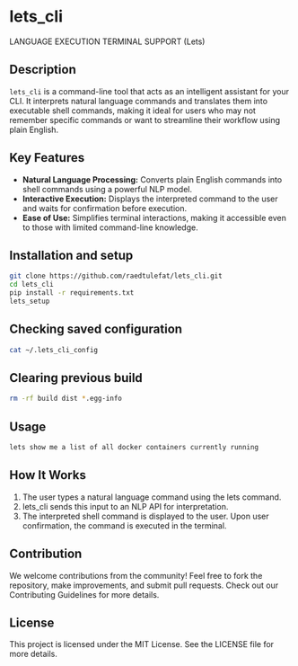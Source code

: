 # lets_cli

LANGUAGE EXECUTION TERMINAL SUPPORT (Lets)

## Description

`lets_cli` is a command-line tool that acts as an intelligent assistant for your CLI. It interprets natural language commands and translates them into executable shell commands, making it ideal for users who may not remember specific commands or want to streamline their workflow using plain English.

## Key Features

- **Natural Language Processing:** Converts plain English commands into shell commands using a powerful NLP model.
- **Interactive Execution:** Displays the interpreted command to the user and waits for confirmation before execution.
- **Ease of Use:** Simplifies terminal interactions, making it accessible even to those with limited command-line knowledge.

## Installation and setup

```bash
git clone https://github.com/raedtulefat/lets_cli.git
cd lets_cli
pip install -r requirements.txt
lets_setup
```

## Checking saved configuration

```bash
cat ~/.lets_cli_config
```

## Clearing previous build

```bash
rm -rf build dist *.egg-info
```

## Usage

```bash
lets show me a list of all docker containers currently running
```

## How It Works

1. The user types a natural language command using the lets command.
2. lets_cli sends this input to an NLP API for interpretation.
3. The interpreted shell command is displayed to the user.
   Upon user confirmation, the command is executed in the terminal.

## Contribution

We welcome contributions from the community! Feel free to fork the repository, make improvements, and submit pull requests. Check out our Contributing Guidelines for more details.

## License

This project is licensed under the MIT License. See the LICENSE file for more details.
